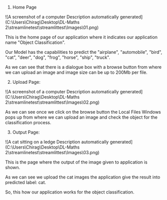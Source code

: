 1.  Home Page

![A screenshot of a computer Description automatically
generated](C:\Users\Chirag\Desktop\DL-Maths 2\streamlinetest\streamlittest\Images\01.png)

This is the home page of our application where it indicates our
application name "Object Classification".

Our Model has the capabilities to predict the \"airplane\",
\"automobile\", \"bird\", \"cat\", \"deer\", \"dog\", \"frog\",
\"horse\", \"ship\", \"truck\".

As we can see that there is a dialogue box with a browse button from
where we can upload an image and image size can be up to 200Mb per file.

2.  Upload Page:

![A screenshot of a computer Description automatically
generated](C:\Users\Chirag\Desktop\DL-Maths 2\streamlinetest\streamlittest\Images\02.png)

As we can see once we click on the browse button the Local Files Windows
pops up from where we can upload an image and check the object for the
classification process.

3.  Output Page:

![A cat sitting on a ledge Description automatically
generated](C:\Users\Chirag\Desktop\DL-Maths 2\streamlinetest\streamlittest\Images\03.png)

This is the page where the output of the image given to application is
shown.

As we can see we upload the cat images the application give the result
into predicted label: cat.

So, this how our application works for the object classification.
